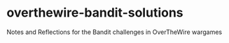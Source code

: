 # overthewire-bandit-solutions
Notes and Reflections for the Bandit challenges in OverTheWire wargames
